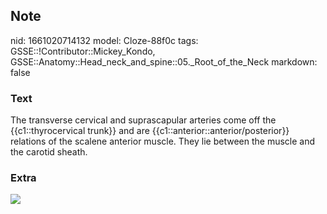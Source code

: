 ## Note
nid: 1661020714132
model: Cloze-88f0c
tags: GSSE::!Contributor::Mickey_Kondo, GSSE::Anatomy::Head_neck_and_spine::05._Root_of_the_Neck
markdown: false

### Text
The transverse cervical and suprascapular arteries come off the {{c1::thyrocervical trunk}} and are {{c1::anterior::anterior/posterior}} relations of the scalene anterior muscle. They lie between the muscle and the carotid sheath.

### Extra
<img src="B9781416053354000770_f2.jpg">
